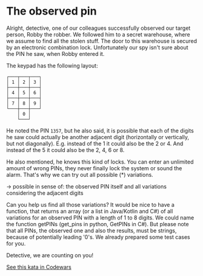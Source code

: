 # The observed pin

Alright, detective, one of our colleagues successfully observed our target person,
Robby the robber. We followed him to a secret warehouse, where we assume
to find all the stolen stuff.
The door to this warehouse is secured by an electronic combination lock.
Unfortunately our spy isn't sure about the PIN he saw, when Robby entered it.

The keypad has the following layout:

```
┌───┬───┬───┐
│ 1 │ 2 │ 3 │
├───┼───┼───┤
│ 4 │ 5 │ 6 │
├───┼───┼───┤
│ 7 │ 8 │ 9 │
└───┼───┼───┘
    │ 0 │
    └───┘
```

He noted the PIN `1357`, but he also said, it is possible that each of the digits he
saw could actually be another adjacent digit (horizontally or vertically, but not diagonally).
E.g. instead of the 1 it could also be the 2 or 4. And instead of the 5
it could also be the 2, 4, 6 or 8.

He also mentioned, he knows this kind of locks.
You can enter an unlimited amount of wrong PINs, they never finally lock
the system or sound the alarm. That's why we can try out all possible (*) variations. 

-> possible in sense of: the observed PIN itself and all variations considering the adjacent digits

Can you help us find all those variations?
It would be nice to have a function, that returns an array
(or a list in Java/Kotlin and C#) of all variations for an observed PIN
with a length of 1 to 8 digits.
We could name the function getPINs (get_pins in python, GetPINs in C#).
But please note that all PINs, the observed one and also the results,
must be strings, because of potentially leading '0's.
We already prepared some test cases for you.

Detective, we are counting on you!

[See this kata in Codewars](https://www.codewars.com/kata/5263c6999e0f40dee200059d)
